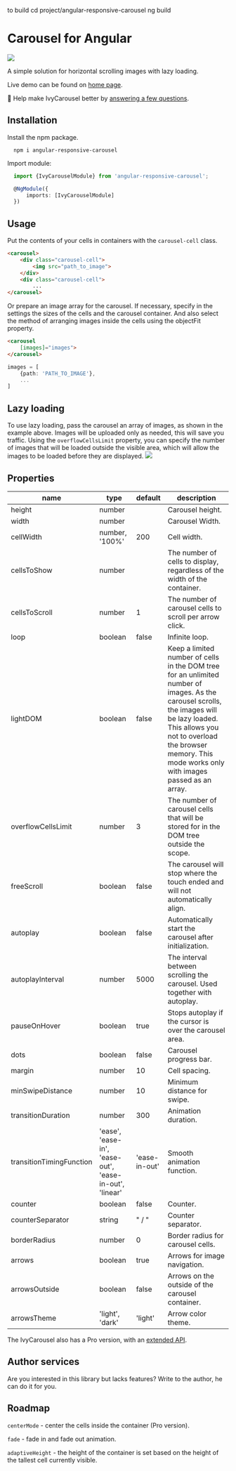 
to build
cd project/angular-responsive-carousel
ng build


# Carousel for Angular

<img src="https://badgen.net/bundlephobia/min/angular-responsive-carousel" />

A simple solution for horizontal scrolling images with lazy loading.

Live demo can be found on [home page](http://ivylab.space/carousel).

🔬️ Help make IvyCarousel better by [answering a few questions](https://docs.google.com/forms/d/e/1FAIpQLSemPfIejDl3Pq4mFz32sFZgvLo7JbyXZPZFt4uDw9G4H92H8Q/viewform?usp=sf_link).

## Installation

Install the npm package.
```
  npm i angular-responsive-carousel
```
Import module:
```ts
  import {IvyCarouselModule} from 'angular-responsive-carousel';

  @NgModule({
      imports: [IvyCarouselModule]
  })
```

## Usage
Put the contents of your cells in containers with the `carousel-cell` class.

```html
<carousel>
    <div class="carousel-cell">
        <img src="path_to_image">
    </div>
    <div class="carousel-cell">
        ...
</carousel>
```

Or prepare an image array for the carousel. If necessary, specify in the settings the sizes of the cells and the carousel container. And also select the method of arranging images inside the cells using the objectFit property.

```html
<carousel
    [images]="images">
</carousel>
```
```ts
images = [
    {path: 'PATH_TO_IMAGE'},
    ...
]
```

## Lazy loading
To use lazy loading, pass the carousel an array of images, as shown in the example above. Images will be uploaded only as needed, this will save you traffic. Using the `overflowCellsLimit` property, you can specify the number of images that will be loaded outside the visible area, which will allow the images to be loaded before they are displayed.
<img src="http://ivylab.space/assets/img/carousel-lazy-loading.gif" />

## Properties

| name | type | default | description |
|------|------|---------|-------------|
| height | number | | Carousel height. |
| width | number | | Carousel Width. |
| cellWidth | number, '100%' | 200 | Cell width. |
| cellsToShow | number | | The number of cells to display, regardless of the width of the container. |
| cellsToScroll | number | 1 | The number of carousel cells to scroll per arrow click. |
| loop | boolean | false | Infinite loop. |
| lightDOM | boolean | false | Keep a limited number of cells in the DOM tree for an unlimited number of images. As the carousel scrolls, the images will be lazy loaded. This allows you not to overload the browser memory. This mode works only with images passed as an array. |
| overflowCellsLimit | number | 3 | The number of carousel cells that will be stored for in the DOM tree outside the scope. |
| freeScroll | boolean | false | The carousel will stop where the touch ended and will not automatically align. |
| autoplay | boolean | false | Automatically start the carousel after initialization. |
| autoplayInterval | number | 5000 | The interval between scrolling the carousel. Used together with autoplay. |
| pauseOnHover | boolean | true | Stops autoplay if the cursor is over the carousel area. |
| dots | boolean | false | Carousel progress bar. |
| margin | number | 10 | Cell spacing. |
| minSwipeDistance | number | 10 | Minimum distance for swipe. |
| transitionDuration | number | 300 | Animation duration. |
| transitionTimingFunction | 'ease', 'ease-in', 'ease-out', 'ease-in-out', 'linear' | 'ease-in-out' | Smooth animation function. |
| counter | boolean | false | Counter. |
| counterSeparator | string | " / " | Counter separator. |
| borderRadius | number | 0 | Border radius for carousel cells. |
| arrows | boolean | true | Arrows for image navigation. |
| arrowsOutside | boolean | false | Arrows on the outside of the carousel container. |
| arrowsTheme | 'light', 'dark' | 'light' | Arrow color theme. |

The IvyCarousel also has a Pro version, with an [extended API](http://ivylab.space/carousel).

## Author services

Are you interested in this library but lacks features? Write to the author, he can do it for you.

## Roadmap

`centerMode` - center the cells inside the container (Pro version).

`fade` - fade in and fade out animation.

`adaptiveHeight` - the height of the container is set based on the height of the tallest cell currently visible.
